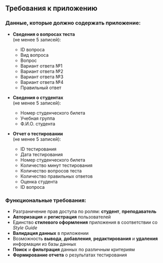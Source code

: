 ## Требования к приложению

### Данные, которые должно содержать приложение:

- **Сведения о вопросах теста**  
  (не менее 5 записей):  
  - ID вопроса  
  - Вид вопроса  
  - Вопрос  
  - Вариант ответа №1  
  - Вариант ответа №2  
  - Вариант ответа №3  
  - Вариант ответа №4  
  - Правильный ответ

- **Сведения о студентах**  
  (не менее 5 записей):  
  - Номер студенческого билета  
  - Учебная группа  
  - Ф.И.О. студента

- **Отчет о тестировании**  
  (не менее 5 записей):  
  - ID тестирования  
  - Дата тестирования  
  - Номер студенческого билета  
  - Количество минут тестирования  
  - Количество вопросов теста  
  - Количество правильных ответов  
  - Оценка студента  
  - ID вопроса

### Функциональные требования:

- Разграничение прав доступа по ролям: **студент**, **преподаватель**
- **Авторизация** и **регистрация** пользователей
- Единство **стилевого оформления** приложения в соответствии со *Style Guide*
- **Валидация данных** в приложении
- Возможность **вывода**, **добавления**, **редактирования** и **удаления** информации из базы данных
- **Поиск** и **фильтрация** данных по различным критериям
- **Формирование отчета** о результатах тестирования
